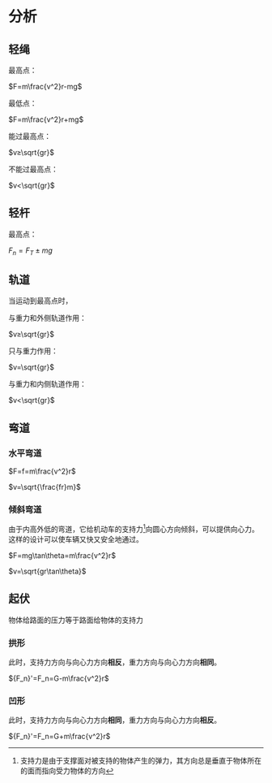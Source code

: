 # 分析

## 轻绳

最高点：

$F=m\frac{v^2}r-mg$

最低点：

$F=m\frac{v^2}r+mg$

能过最高点：

$v≥\sqrt{gr}$

不能过最高点：

$v<\sqrt{gr}$

## 轻杆

最高点：

$F_n=F_T±mg$

## 轨道

当运动到最高点时，

与重力和外侧轨道作用：

$v≥\sqrt{gr}$

只与重力作用：

$v=\sqrt{gr}$

与重力和内侧轨道作用：

$v<\sqrt{gr}$

## 弯道

### 水平弯道

$F=f=m\frac{v^2}r$

$v=\sqrt{\frac{fr}m}$

### 倾斜弯道

由于内高外低的弯道，它给机动车的支持力[^zhichi]向圆心方向倾斜，可以提供向心力。这样的设计可以使车辆又快又安全地通过。

[^zhichi]: 支持力是由于支撑面对被支持的物体产生的弹力，其方向总是垂直于物体所在的面而指向受力物体的方向

$F=mg\tan\theta=m\frac{v^2}r$

$v=\sqrt{gr\tan\theta}$

## 起伏

物体给路面的压力等于路面给物体的支持力

### 拱形

此时，支持力方向与向心力方向**相反**，重力方向与向心力方向**相同**。

${F_n}'=F_n=G-m\frac{v^2}r$

### 凹形

此时，支持力方向与向心力方向**相同**，重力方向与向心力方向**相反**。

${F_n}'=F_n=G+m\frac{v^2}r$
